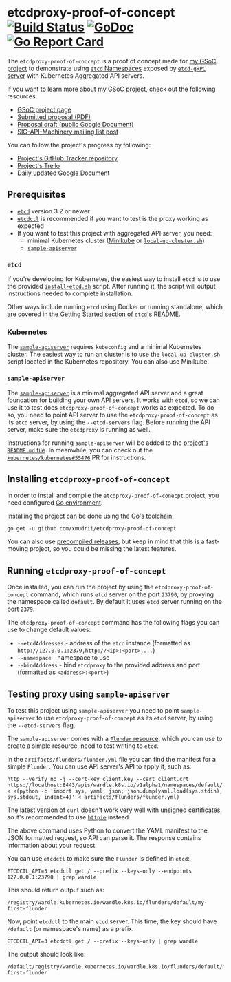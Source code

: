 etcdproxy-proof-of-concept [![Build Status](https://travis-ci.org/xmudrii/etcdproxy-proof-of-concept.svg?branch=master)](https://travis-ci.org/xmudrii/etcdproxy-proof-of-concept) [![GoDoc](https://godoc.org/github.com/xmudrii/etcdproxy-proof-of-concept?status.svg)](https://godoc.org/github.com/xmudrii/etcdproxy-proof-of-concept) [![Go Report Card](https://goreportcard.com/badge/github.com/xmudrii/etcdproxy-proof-of-concept)](https://goreportcard.com/report/github.com/xmudrii/etcdproxy-proof-of-concept)
==========================

The `etcdproxy-proof-of-concept` is a proof of concept made for [my GSoC project](https://summerofcode.withgoogle.com/projects/#6400208972283904) to demonstrate using [`etcd` Namespaces](https://github.com/coreos/etcd/blob/3239641a0c0e421769224b4e6c1dc06ce4dc3e48/Documentation/op-guide/grpc_proxy.md#namespacing) exposed by [`etcd-gRPC` server](https://github.com/coreos/etcd/blob/3239641a0c0e421769224b4e6c1dc06ce4dc3e48/Documentation/op-guide/grpc_proxy.md) with Kubernetes Aggregated API servers.

If you want to learn more about my GSoC project, check out the following resources:
* [GSoC project page](https://summerofcode.withgoogle.com/projects/#6400208972283904)
* [Submitted proposal (PDF)](https://github.com/xmudrii/gsoc-2018-meta-k8s/blob/master/proposal/proposal.pdf)
* [Proposal draft (public Google Document)](https://docs.google.com/document/d/10IpBTo1dnaQ9H4u9Uwek-fL-gP1om4Zte0ZSvPbPLnY/edit)
* [SIG-API-Machinery mailing list post](https://groups.google.com/d/msg/kubernetes-sig-api-machinery/rHEoQ8cgYwk/iglsNeBwCgAJ)

You can follow the project's progress by following:
* [Project's GitHub Tracker repository](https://github.com/xmudrii/gsoc-2018-meta-k8s)
* [Project's Trello](https://trello.com/b/XeaS0l5E)
* [Daily updated Google Document](https://docs.google.com/document/d/1LoqDnhb-1WV4Ja-8iS5n5Tm3NPVG50DndxsVbE17imE/edit?usp=sharing)

## Prerequisites

* [`etcd`](https://github.com/coreos/etcd) version 3.2 or newer
* [`etcdctl`](https://github.com/coreos/etcd/tree/master/etcdctl) is recommended if you want to test is the proxy working as expected
* If you want to test this project with aggregated API server, you need:
	* minimal Kubernetes cluster ([Minikube](https://kubernetes.io/docs/getting-started-guides/minikube/) or [`local-up-cluster.sh`](https://kubernetes-v1-4.github.io/docs/getting-started-guides/locally/))
	* [`sample-apiserver`](https://github.com/kubernetes/sample-apiserver)

### `etcd`

If you're developing for Kubernetes, the easiest way to install `etcd` is to use the provided [`install-etcd.sh`](https://github.com/kubernetes/kubernetes/blob/master/hack/install-etcd.sh) script. After running it, the script will output instructions needed to complete installation.

Other ways include running `etcd` using Docker or running standalone, which are covered in the [Getting Started section of `etcd`'s README](https://github.com/coreos/etcd#getting-started).

### Kubernetes

The [`sample-apiserver`](https://github.com/kubernetes/sample-apiserver) requires `kubeconfig` and a minimal Kubernetes cluster. The easiest way to run an cluster is to use the [`local-up-cluster.sh`](https://kubernetes-v1-4.github.io/docs/getting-started-guides/locally/) script located in the Kubernetes repository. You can also use Minikube.

### `sample-apiserver`

The [`sample-apiserver`](https://github.com/kubernetes/sample-apiserver) is a minimal aggregated API server and a great foundation for building your own API servers. It works with `etcd`, so we can use it to test does `etcdproxy-proof-of-concept` works as expected. To do so, you need to point API server to use the `etcdproxy-proof-of-concept` as its `etcd` server, by using the
`--etcd-servers` flag. Before running the API server, make sure the `etcdproxy` is running as well.

Instructions for running `sample-apiserver` will be added to the [project's `README.md` file](https://github.com/kubernetes/sample-apiserver#sample-apiserver). In meanwhile, you can check
out the [`kubernetes/kubernetes#55476`](https://github.com/kubernetes/kubernetes/pull/55476) PR for instructions.

## Installing `etcdproxy-proof-of-concept`

In order to install and compile the `etcdproxy-proof-of-conecpt` project, you need configured [Go environment](https://golang.org/doc/install).

Installing the project can be done using the Go's toolchain:
```
go get -u github.com/xmudrii/etcdproxy-proof-of-concept
```

You can also use [precompiled releases](https://github.com/xmudrii/etcdproxy-proof-of-concept/releases), but keep in
mind that this is a fast-moving project, so you could be missing the latest features.

## Running `etcdproxy-proof-of-concept`

Once installed, you can run the project by using the `etcdproxy-proof-of-concept` command, which runs `etcd` server on
the port `23790`, by proxying the namespace called `default`. By default it uses `etcd` server running on the port
`2379`.

The `etcdproxy-proof-of-concept` command has the following flags you can use to change default values:
* `--etcdAddresses` - address of the `etcd` instance (formatted as `http://127.0.0.1:2379,http://<ip>:<port>,...`)
* `--namespace` - namespace to use
* `--bindAddress` - bind `etcdproxy` to the provided address and port (formatted as `<address>:<port>`)


## Testing proxy using `sample-apiserver`

To test this project using `sample-apiserver` you need to point `sample-apiserver` to use `etcdproxy-proof-of-concept`
as its `etcd` server, by using the `--etcd-servers` flag.

The `sample-apiserver` comes with a [`Flunder` resource](https://github.com/xmudrii/etcdproxy-proof-of-concept/blob/master/artifacts/flunders/flunder.yml), which you can use to create a simple resource, need to test writing to `etcd`.

In the `artifacts/flunders/flunder.yml` file you can find the manifest for a simple `Flunder`. You can use API server's API
to apply it, such as:
```command
http --verify no -j --cert-key client.key --cert client.crt https://localhost:8443/apis/wardle.k8s.io/v1alpha1/namespaces/default/flunders < <(python -c 'import sys, yaml, json; json.dump(yaml.load(sys.stdin), sys.stdout, indent=4)' < artifacts/flunders/flunder.yml)
```

The latest version of `curl` doesn't work very well with unsigned certificates, so it's recommended to use [`httpie`](https://httpie.org/) instead.

The above command uses Python to convert the YAML manifest to the JSON formatted request, so API can parse it. The
response contains information about your request.

You can use `etcdctl` to make sure the `Flunder` is defined in `etcd`:
```
ETCDCTL_API=3 etcdctl get / --prefix --keys-only --endpoints 127.0.0.1:23790 | grep wardle
```
This should return output such as:
```
/registry/wardle.kubernetes.io/wardle.k8s.io/flunders/default/my-first-flunder
```

Now, point `etcdctl` to the main `etcd` server. This time, the key should have `/default` (or namespace's name) as a
prefix.
```
ETCDCTL_API=3 etcdctl get / --prefix --keys-only | grep wardle
```
The output should look like:
```
/default/registry/wardle.kubernetes.io/wardle.k8s.io/flunders/default/my-first-flunder
```
